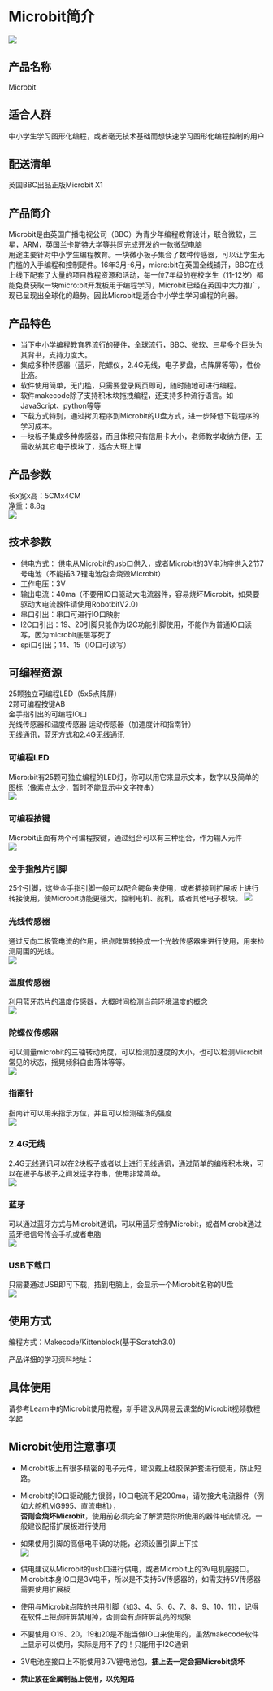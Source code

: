 # Microbit简介   
![](./images/microbit-front.png)   

## 产品名称   
Microbit   

## 适合人群   
中小学生学习图形化编程，或者毫无技术基础而想快速学习图形化编程控制的用户    

## 配送清单   
英国BBC出品正版Microbit X1   

## 产品简介   
Microbit是由英国广播电视公司（BBC）为青少年编程教育设计，联合微软，三星，ARM，英国兰卡斯特大学等共同完成开发的一款微型电脑   
用途主要针对中小学生编程教育。一块微小板子集合了数种传感器，可以让学生无门槛的入手编程和控制硬件。16年3月-6月，micro:bit在英国全线铺开，BBC在线上线下配套了大量的项目教程资源和活动，每一位7年级的在校学生（11-12岁）都能免费获取一块micro:bit开发板用于编程学习，Microbit已经在英国中大力推广，现已呈现出全球化的趋势。因此Microbit是适合中小学生学习编程的利器。   

## 产品特色   
- 当下中小学编程教育界流行的硬件，全球流行，BBC、微软、三星多个巨头为其背书，支持力度大。   
- 集成多种传感器（蓝牙，陀螺仪，2.4G无线，电子罗盘，点阵屏等等），性价比高。   
- 软件使用简单，无门槛，只需要登录网页即可，随时随地可进行编程。   
- 软件makecode除了支持积木块拖拽编程，还支持多种流行语言。如JavaScript、python等等   
- 下载方式特别，通过拷贝程序到Microbit的U盘方式，进一步降低下载程序的学习成本。   
- 一块板子集成多种传感器，而且体积只有信用卡大小，老师教学收纳方便，无需收纳其它电子模块了，适合大班上课   


## 产品参数   
长x宽x高：5CMx4CM   
净重：8.8g   
![](./images/microbit01.png)   

## 技术参数   

- 供电方式：   供电从Microbit的usb口供入，或者Microbit的3V电池座供入2节7号电池（不能插3.7锂电池包会烧毁Microbit）   
- 工作电压：3V   
- 输出电流：40ma（不要用IO口驱动大电流器件，容易烧坏Microbit，如果要驱动大电流器件请使用RobotbitV2.0）   
- 串口引出：串口可进行IO口映射   
- I2C口引出：19、20引脚只能作为I2C功能引脚使用，不能作为普通IO口读写，因为microbit底层写死了   
- spi口引出；14、15（IO口可读写）   

## 可编程资源   
25颗独立可编程LED（5x5点阵屏）   
2颗可编程按键AB   
金手指引出的可编程IO口   
光线传感器和温度传感器
运动传感器（加速度计和指南针）   
无线通讯，蓝牙方式和2.4G无线通讯   

### 可编程LED   
Micro:bit有25颗可独立编程的LED灯，你可以用它来显示文本，数字以及简单的图标（像素点太少，暂时不能显示中文字符串）   
![](./images/M02.gif)   
### 可编程按键   
Microbit正面有两个可编程按键，通过组合可以有三种组合，作为输入元件   
![](./images/M03.png)   
### 金手指触片引脚   
25个引脚，这些金手指引脚一般可以配合鳄鱼夹使用，或者插接到扩展板上进行转接使用，使Microbit功能更强大，控制电机、舵机，或者其他电子模块。
![](./images/M04.png)   

### 光线传感器   
通过反向二极管电流的作用，把点阵屏转换成一个光敏传感器来进行使用，用来检测周围的光线。   
![](./images/M05.png)   

### 温度传感器   
利用蓝牙芯片的温度传感器，大概时间检测当前环境温度的概念   
![](./images/M06.png)   

### 陀螺仪传感器   
可以测量microbit的三轴转动角度，可以检测加速度的大小，也可以检测Microbit常见的状态，摇晃倾斜自由落体等等。   
![](./images/M07.png)   

### 指南针   
指南针可以用来指示方位，并且可以检测磁场的强度   
![](./images/M08.png)   

### 2.4G无线   
2.4G无线通讯可以在2块板子或者以上进行无线通讯，通过简单的编程积木块，可以在板子与板子之间发送字符串，使用非常简单。   
![](./images/M09.png)   

### 蓝牙   
可以通过蓝牙方式与Microbit通讯，可以用蓝牙控制Microbit，或者Microbit通过蓝牙把信号传会手机或者电脑   
![](./images/M10.png)   

### USB下载口   
只需要通过USB即可下载，插到电脑上，会显示一个Microbit名称的U盘   
![](./images/M11.gif)   

## 使用方式
编程方式：Makecode/Kittenblock(基于Scratch3.0)   

产品详细的学习资料地址：

## 具体使用   
请参考Learn中的Microbit使用教程，新手建议从网易云课堂的Microbit视频教程学起

## Microbit使用注意事项   


 - Microbit板上有很多精密的电子元件，建议戴上硅胶保护套进行使用，防止短路。
 - Microbit的IO口驱动能力很弱，IO口电流不足200ma，请勿接大电流器件（例如大舵机MG995、直流电机），    
**否则会烧坏Microbit**，使用前必须完全了解清楚你所使用的器件电流情况，一般建议配搭扩展板进行使用   
 - 如果使用引脚的高低电平读的功能，必须设置引脚上下拉   
![](./images/36.png)   

 - 供电建议从Microbit的usb口进行供电，或者Microbit上的3V电机座接口。Microbit本身IO口是3V电平，所以是不支持5V传感器的，如需支持5V传感器需要使用扩展板   
 - 使用与Microbit点阵的共用引脚（如3、4、5、6、7、8、9、10、11），记得在软件上把点阵屏禁用掉，否则会有点阵屏乱亮的现象
 - 不要使用IO19、20，19和20是不能当做IO口来使用的，虽然makecode软件上显示可以使用，实际是用不了的！只能用于I2C通讯
 - 3V电池座接口上不能使用3.7V锂电池包，**插上去一定会把Microbit烧坏**
 - **禁止放在金属制品上使用，以免短路**